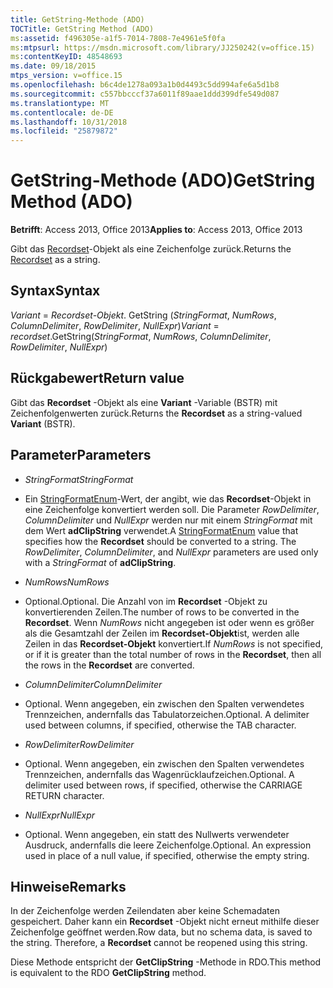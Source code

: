 ```yaml
---
title: GetString-Methode (ADO)
TOCTitle: GetString Method (ADO)
ms:assetid: f496305e-a1f5-7014-7808-7e4961e5f0fa
ms:mtpsurl: https://msdn.microsoft.com/library/JJ250242(v=office.15)
ms:contentKeyID: 48548693
ms.date: 09/18/2015
mtps_version: v=office.15
ms.openlocfilehash: b6c4de1278a093a1b0d4493c5dd994afe6a5d1b8
ms.sourcegitcommit: c557bbcccf37a6011f89aae1ddd399dfe549d087
ms.translationtype: MT
ms.contentlocale: de-DE
ms.lasthandoff: 10/31/2018
ms.locfileid: "25879872"
---
```

# <a name="getstring-method-ado"></a><span data-ttu-id="910f5-102">GetString-Methode (ADO)</span><span class="sxs-lookup"><span data-stu-id="910f5-102">GetString Method (ADO)</span></span>


<span data-ttu-id="910f5-103">**Betrifft**: Access 2013, Office 2013</span><span class="sxs-lookup"><span data-stu-id="910f5-103">**Applies to**: Access 2013, Office 2013</span></span>


<span data-ttu-id="910f5-104">Gibt das [Recordset](recordset-object-ado.md)-Objekt als eine Zeichenfolge zurück.</span><span class="sxs-lookup"><span data-stu-id="910f5-104">Returns the [Recordset](recordset-object-ado.md) as a string.</span></span>

## <a name="syntax"></a><span data-ttu-id="910f5-105">Syntax</span><span class="sxs-lookup"><span data-stu-id="910f5-105">Syntax</span></span>

<span data-ttu-id="910f5-106">*Variant* = *Recordset-Objekt*. GetString (*StringFormat*, *NumRows*, *ColumnDelimiter*, *RowDelimiter*, *NullExpr*)</span><span class="sxs-lookup"><span data-stu-id="910f5-106">*Variant* = *recordset*.GetString(*StringFormat*, *NumRows*, *ColumnDelimiter*, *RowDelimiter*, *NullExpr*)</span></span>

## <a name="return-value"></a><span data-ttu-id="910f5-107">Rückgabewert</span><span class="sxs-lookup"><span data-stu-id="910f5-107">Return value</span></span>

<span data-ttu-id="910f5-108">Gibt das **Recordset** -Objekt als eine **Variant** -Variable (BSTR) mit Zeichenfolgenwerten zurück.</span><span class="sxs-lookup"><span data-stu-id="910f5-108">Returns the **Recordset** as a string-valued **Variant** (BSTR).</span></span>

## <a name="parameters"></a><span data-ttu-id="910f5-109">Parameter</span><span class="sxs-lookup"><span data-stu-id="910f5-109">Parameters</span></span>

  - <span data-ttu-id="910f5-110">*StringFormat*</span><span class="sxs-lookup"><span data-stu-id="910f5-110">*StringFormat*</span></span>

  - <span data-ttu-id="910f5-p101">Ein [StringFormatEnum](stringformatenum.md)-Wert, der angibt, wie das **Recordset**-Objekt in eine Zeichenfolge konvertiert werden soll. Die Parameter *RowDelimiter*, *ColumnDelimiter* und *NullExpr* werden nur mit einem *StringFormat* mit dem Wert **adClipString** verwendet.</span><span class="sxs-lookup"><span data-stu-id="910f5-p101">A [StringFormatEnum](stringformatenum.md) value that specifies how the **Recordset** should be converted to a string. The *RowDelimiter*, *ColumnDelimiter*, and *NullExpr* parameters are used only with a *StringFormat* of **adClipString**.</span></span>

  - <span data-ttu-id="910f5-113">*NumRows*</span><span class="sxs-lookup"><span data-stu-id="910f5-113">*NumRows*</span></span>

  - <span data-ttu-id="910f5-114">Optional.</span><span class="sxs-lookup"><span data-stu-id="910f5-114">Optional.</span></span> <span data-ttu-id="910f5-115">Die Anzahl von im **Recordset** -Objekt zu konvertierenden Zeilen.</span><span class="sxs-lookup"><span data-stu-id="910f5-115">The number of rows to be converted in the **Recordset**.</span></span> <span data-ttu-id="910f5-116">Wenn *NumRows* nicht angegeben ist oder wenn es größer als die Gesamtzahl der Zeilen im **Recordset-Objekt**ist, werden alle Zeilen in das **Recordset-Objekt** konvertiert.</span><span class="sxs-lookup"><span data-stu-id="910f5-116">If *NumRows* is not specified, or if it is greater than the total number of rows in the **Recordset**, then all the rows in the **Recordset** are converted.</span></span>

  - <span data-ttu-id="910f5-117">*ColumnDelimiter*</span><span class="sxs-lookup"><span data-stu-id="910f5-117">*ColumnDelimiter*</span></span>

  - <span data-ttu-id="910f5-p103">Optional. Wenn angegeben, ein zwischen den Spalten verwendetes Trennzeichen, andernfalls das Tabulatorzeichen.</span><span class="sxs-lookup"><span data-stu-id="910f5-p103">Optional. A delimiter used between columns, if specified, otherwise the TAB character.</span></span>

  - <span data-ttu-id="910f5-120">*RowDelimiter*</span><span class="sxs-lookup"><span data-stu-id="910f5-120">*RowDelimiter*</span></span>

  - <span data-ttu-id="910f5-p104">Optional. Wenn angegeben, ein zwischen den Spalten verwendetes Trennzeichen, andernfalls das Wagenrücklaufzeichen.</span><span class="sxs-lookup"><span data-stu-id="910f5-p104">Optional. A delimiter used between rows, if specified, otherwise the CARRIAGE RETURN character.</span></span>

  - <span data-ttu-id="910f5-123">*NullExpr*</span><span class="sxs-lookup"><span data-stu-id="910f5-123">*NullExpr*</span></span>

  - <span data-ttu-id="910f5-p105">Optional. Wenn angegeben, ein statt des Nullwerts verwendeter Ausdruck, andernfalls die leere Zeichenfolge.</span><span class="sxs-lookup"><span data-stu-id="910f5-p105">Optional. An expression used in place of a null value, if specified, otherwise the empty string.</span></span>

## <a name="remarks"></a><span data-ttu-id="910f5-126">Hinweise</span><span class="sxs-lookup"><span data-stu-id="910f5-126">Remarks</span></span>

<span data-ttu-id="910f5-p106">In der Zeichenfolge werden Zeilendaten aber keine Schemadaten gespeichert. Daher kann ein **Recordset** -Objekt nicht erneut mithilfe dieser Zeichenfolge geöffnet werden.</span><span class="sxs-lookup"><span data-stu-id="910f5-p106">Row data, but no schema data, is saved to the string. Therefore, a **Recordset** cannot be reopened using this string.</span></span>

<span data-ttu-id="910f5-129">Diese Methode entspricht der **GetClipString** -Methode in RDO.</span><span class="sxs-lookup"><span data-stu-id="910f5-129">This method is equivalent to the RDO **GetClipString** method.</span></span>

